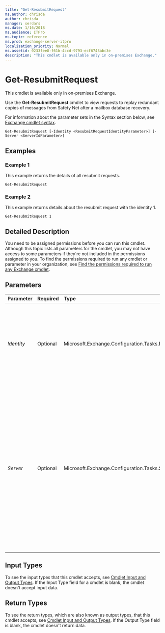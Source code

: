 ```yaml
---
title: "Get-ResubmitRequest"
ms.author: chrisda
author: chrisda
manager: serdars
ms.date: 1/16/2018
ms.audience: ITPro
ms.topic: reference
ms.prod: exchange-server-itpro
localization_priority: Normal
ms.assetid: 0233fee8-f61b-4ccd-9793-ecf6743abc3e
description: "This cmdlet is available only in on-premises Exchange."
---
```


# Get-ResubmitRequest

This cmdlet is available only in on-premises Exchange.
  
Use the **Get-ResubmitRequest** cmdlet to view requests to replay redundant copies of messages from Safety Net after a mailbox database recovery.
  
For information about the parameter sets in the Syntax section below, see [Exchange cmdlet syntax](https://technet.microsoft.com/library/bb123552.aspx).
  
```
Get-ResubmitRequest [-Identity <ResubmitRequestIdentityParameter>] [-Server <ServerIdParameter>]
```

## Examples
<a name="Examples"> </a>

### Example 1

This example returns the details of all resubmit requests.
  
```
Get-ResubmitRequest
```

### Example 2

This example returns details about the resubmit request with the identity 1.
  
```
Get-ResubmitRequest 1
```

## Detailed Description
<a name="DetailedDescription"> </a>

You need to be assigned permissions before you can run this cmdlet. Although this topic lists all parameters for the cmdlet, you may not have access to some parameters if they're not included in the permissions assigned to you. To find the permissions required to run any cmdlet or parameter in your organization, see [Find the permissions required to run any Exchange cmdlet](https://technet.microsoft.com/library/mt432940.aspx).
  
## Parameters
<a name="DetailedDescription"> </a>

|**Parameter**|**Required**|**Type**|**Description**|
|:-----|:-----|:-----|:-----|
| _Identity_ <br/> |Optional  <br/> |Microsoft.Exchange.Configuration.Tasks.ResubmitRequestIdentityParameter  <br/> |The _Identity_ parameter specifies the resubmit request you want to view. Each resubmit request is identified by an incremented integer value. <br/> |
| _Server_ <br/> |Optional  <br/> |Microsoft.Exchange.Configuration.Tasks.ServerIdParameter  <br/> | The _Server_ parameter specifies the Exchange server where you want to run this command. You can use any value that uniquely identifies the server. For example: <br/>  Name <br/>  FQDN <br/>  Distinguished name (DN) <br/>  Exchange Legacy DN <br/>  If you don't use this parameter, the command is run on the local server. <br/> |
   
## Input Types
<a name="InputTypes"> </a>

To see the input types that this cmdlet accepts, see [Cmdlet Input and Output Types](http://go.microsoft.com/fwlink/p/?linkId=616387). If the Input Type field for a cmdlet is blank, the cmdlet doesn't accept input data.
  
## Return Types
<a name="ReturnTypes"> </a>

To see the return types, which are also known as output types, that this cmdlet accepts, see [Cmdlet Input and Output Types](http://go.microsoft.com/fwlink/p/?linkId=616387). If the Output Type field is blank, the cmdlet doesn't return data.
  

